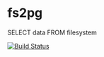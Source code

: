 # fs2pg
SELECT data FROM filesystem

[![Build Status](https://travis-ci.org/takanoriyanagitani/fs2pg.svg?branch=master)](https://travis-ci.org/takanoriyanagitani/fs2pg)
